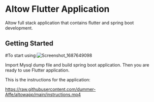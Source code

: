 # Altow Flutter Application

Altow full stack application that contains flutter and spring boot development.

## Getting Started

#To start using:![Screenshot_1687649098](https://github.com/dummer-Affe/altowapp/assets/85801776/0d0bbeb6-8657-4100-bdaa-c15b2f9d672a)


Import Mysql dump file and build spring boot application. Then you are ready to use Flutter application.

This is the instructions for the application:

https://raw.githubusercontent.com/dummer-Affe/altowapp/main/instructions.mp4
